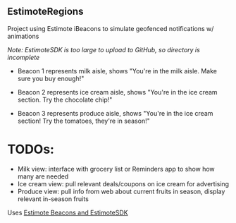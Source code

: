 ## EstimoteRegions
Project using Estimote iBeacons to simulate geofenced notifications w/ animations

*Note: EstimoteSDK is too large to upload to GitHub, so directory is incomplete*


* Beacon 1 represents milk aisle, shows "You're in the milk aisle. Make sure you buy enough!"

* Beacon 2 represents ice cream aisle, shows "You're in the ice cream section. Try the chocolate chip!"

* Beacon 3 represents produce aisle, shows "You're in the ice cream section! Try the tomatoes, they're in season!"

# TODOs: 
  * Milk view: interface with grocery list or Reminders app to show how many are needed
  * Ice cream view: pull relevant deals/coupons on ice cream for advertising
  * Produce view: pull info from web about current fruits in season, display relevant in-season fruits


Uses [Estimote Beacons and EstimoteSDK](http://developer.estimote.com/)

